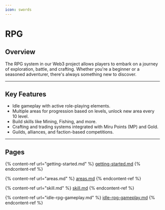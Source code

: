```yaml
---
icon: swords
---
```


# RPG

## **Overview**

The RPG system in our Web3 project allows players to embark on a journey of exploration, battle, and crafting. Whether you're a beginner or a seasoned adventurer, there's always something new to discover.

***

## **Key Features**

* Idle gameplay with active role-playing elements.
* Multiple areas for progression based on levels, unlock new area every 10 level.
* Build skills like Mining, Fishing, and more.
* Crafting and trading systems integrated with Miru Points (MP) and Gold.
* Guilds, alliances, and faction-based competitions.

***

## **Pages**

{% content-ref url="getting-started.md" %}
[getting-started.md](getting-started.md)
{% endcontent-ref %}

{% content-ref url="areas.md" %}
[areas.md](areas.md)
{% endcontent-ref %}

{% content-ref url="skill.md" %}
[skill.md](skill.md)
{% endcontent-ref %}

{% content-ref url="idle-rpg-gameplay.md" %}
[idle-rpg-gameplay.md](idle-rpg-gameplay.md)
{% endcontent-ref %}



